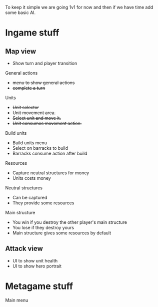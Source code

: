 To keep it simple we are going 1v1 for now and then if we have time add some basic AI.

# Ingame stuff

## Map view 

- Show turn and player transition

General actions
 - ~~menu to show general actions~~
 - ~~complete a turn~~

Units
- ~~Unit selector~~
- ~~Unit movement area.~~
- ~~Select unit and move it.~~
- ~~Unit consumes movement action.~~

Build units
- Build units menu 
- Select on barracks to build
- Barracks consume action after build

Resources
- Capture neutral structures for money
- Units costs money

Neutral structures
- Can be captured
- They provide some resources

Main structure
- You win if you destroy the other player's main structure
- You lose if they destroy yours
- Main structure gives some resources by default

## Attack view

- UI to show unit health
- UI to show hero portrait

# Metagame stuff

Main menu